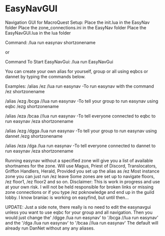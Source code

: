 # EasyNavGUI
Navigation GUI for MacroQuest
Setup:
Place the init.lua in the EasyNav folder
Place the zone_connections.ini in the EasyNav folder
Place the EasyNavGUI.lua in the lua folder

Command:
/lua run easynav shortzonename

or

Command To Start EasyNavGui:
/lua run EasyNavGui

You can create your own alias for yourself, group or all using eqbcs or dannet by typing the commands below.

Examples:
/alias /ez /lua run easynav
-To run easynav with the command /ez shortzonename

/alias /ezg /bcga //lua run easynav
-To tell your group to run easynav using eqbc /ezg shortzonename

/alias /eza /bcaa //lua run easynav
-To tell everyone connected to eqbc to run easynav /eza shortzonename

/alias /ezg /dgga /lua run easynav
-To tell your group to run easynav using dannet /ezg shortzonename

/alias /eza /dga /lua run easynav
-To tell everyone connected to dannet to run easynav /eza shortzonename

Running easynav without a specified zone will give you a list of available shortnames for the zone.
Will use Magus, Priest of Discord, Translocators, Griffon Handlers, Herald,
Provided you set up the alias as /ez
Most instance zone you can just run /ez leave
Some zones are set up to navigate floors, /ez floor1, /ez floor2 and so on.
Disclaimer: This is work in progress and use at your own risk. I will not be held responsible for broken links or missing zone connections or if you type /ez poknowledge and end up in the guild lobby.
I know braniac is working on easyfind, but until then...

UPDATE: Just a side note, there really is no need to edit the easynavgui unless you want to use eqbc for your group and all navigation. Then you would just change the' /dgge /lua run easynav' to '/bcga //lua run easynav' and the '/dga /lua run easynav' to '/bcaa //lua run easynav'
The default will already run DanNet without any any aliases.
